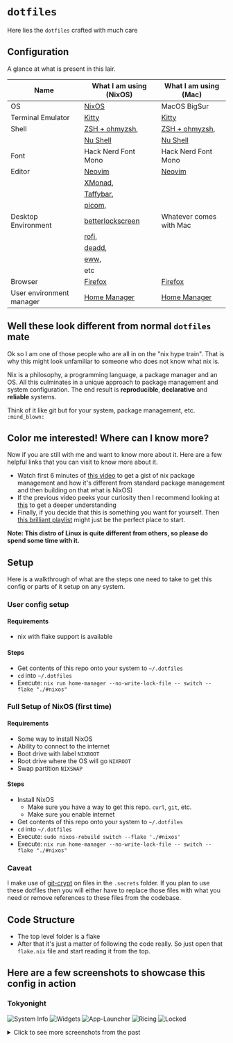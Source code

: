 # `dotfiles`

Here lies the `dotfiles` crafted with much care

## Configuration

A glance at what is present in this lair.

| Name                     | What I am using (NixOS)                                                  | What I am using (Mac)                                |
| ------------------------ | ------------------------------------------------------------------------ | ---------------------------------------------------- |
| OS                       | [NixOS](https://nixos.org/)                                              | MacOS BigSur                                         |
| Terminal Emulator        | [Kitty](https://sw.kovidgoyal.net/kitty/)                                | [Kitty](https://sw.kovidgoyal.net/kitty/)            |
| Shell                    | [ZSH + ohmyzsh](https://ohmyz.sh/),                                      | [ZSH + ohmyzsh](https://ohmyz.sh/),                  |
|                          | [Nu Shell](https://www.nushell.sh/)                                      | [Nu Shell](https://www.nushell.sh/)                  |
| Font                     | Hack Nerd Font Mono                                                      | Hack Nerd Font Mono                                  |
| Editor                   | [Neovim](https://neovim.io/)                                             | [Neovim](https://neovim.io/)                         |
|                          | [XMonad](https://xmonad.org/),                                           |                                                      |
|                          | [Taffybar](https://github.com/taffybar/taffybar),                        |                                                      |
|                          | [picom](https://github.com/yshui/picom),                                 |                                                      |
| Desktop Environment      | [betterlockscreen](https://github.com/betterlockscreen/betterlockscreen) | Whatever comes with Mac                              |
|                          | [rofi](https://github.com/davatorium/rofi),                              |                                                      |
|                          | [deadd](https://github.com/phuhl/linux_notification_center),             |                                                      |
|                          | [eww](https://github.com/elkowar/eww),                                   |                                                      |
|                          | etc                                                                      |                                                      |
| Browser                  | [Firefox](https://www.mozilla.org/en-US/firefox/)                        | [Firefox](https://www.mozilla.org/en-US/firefox/)    |
| User environment manager | [Home Manager](https://nixos.wiki/wiki/Home_Manager)                     | [Home Manager](https://nixos.wiki/wiki/Home_Manager) |

## Well these look different from normal `dotfiles` mate

Ok so I am one of those people who are all in on the "nix hype train".
That is why this might look unfamiliar to someone who does not know what nix
is.

Nix is a philosophy, a programming language, a package manager and an OS. All
this culminates in a unique approach to package management and system
configuration. The end result is **reproducible**, **declarative** and
**reliable** systems.

Think of it like git but for your system, package management, etc. `:mind_blown:`

## Color me interested! Where can I know more?

Now if you are still with me and want to know more about it. Here are a few
helpful links that you can visit to know more about it.

- Watch first 6 minutes of [this
  video](https://www.youtube.com/watch?v=oPymb2-IXbg) to get a gist of nix
  package management and how it's different from standard package management
  and then building on that what is NixOS)
- If the previous video peeks your curiosity then I recommend looking at
  [this](https://www.youtube.com/watch?v=6iVXaqUfHi4) to get a deeper
  understanding
- Finally, if you decide that this is something you want for yourself. Then
  [this brilliant
  playlist](https://www.youtube.com/watch?v=QKoQ1gKJY5A&list=PL-saUBvIJzOkjAw_vOac75v-x6EzNzZq-)
  might just be the perfect place to start.

**Note: This distro of Linux is quite different from others, so please do spend
some time with it.**

## Setup

Here is a walkthrough of what are the steps one need to take to get this config
or parts of it setup on any system.

### User config setup

#### Requirements

- nix with flake support is available

#### Steps

- Get contents of this repo onto your system to `~/.dotfiles`
- `cd` into `~/.dotfiles`
- Execute: `nix run home-manager --no-write-lock-file -- switch --flake "./#nixos"`

### Full Setup of NixOS (first time)

#### Requirements

- Some way to install NixOS
- Ability to connect to the internet
- Boot drive with label `NIXBOOT`
- Root drive where the OS will go `NIXROOT`
- Swap partition `NIXSWAP`

#### Steps

- Install NixOS
  - Make sure you have a way to get this repo. `curl`, `git`, etc.
  - Make sure you enable internet
- Get contents of this repo onto your system to `~/.dotfiles`
- `cd` into `~/.dotfiles`
- Execute: `sudo nixos-rebuild switch --flake './#nixos'`
- Execute: `nix run home-manager --no-write-lock-file -- switch --flake "./#nixos"`

### Caveat

I make use of [git-crypt](https://github.com/AGWA/git-crypt) on files in the
`.secrets` folder. If you plan to use these dotfiles then you will either have
to replace those files with what you need or remove references to these files
from the codebase.

## Code Structure

- The top level folder is a flake
- After that it's just a matter of following the code really. So just open that
  `flake.nix` file and start reading it from the top.

## Here are a few screenshots to showcase this config in action

### Tokyonight

![System Info](./screenshots/tokyonight/sysinfo.png?raw=true "System Info")
![Widgets](./screenshots/tokyonight/widgets.png?raw=true "Wallpaper")
![App-Launcher](./screenshots/tokyonight/rofi-search.png?raw=true "App Launcher")
![Ricing](./screenshots/tokyonight/in-action.png?raw=true "Ricing in progress")
![Locked](./screenshots/tokyonight/locked.png?raw=true "Locked")

<details>
<summary>Click to see more screenshots from the past</summary>

### Dracula

![System Info](./screenshots/dracula/sysinfo.png?raw=true "System Info")
![Wall](./screenshots/dracula/wallpaper.png?raw=true "Wallpaper")
![App-Launcher](./screenshots/dracula/rofi-search.png?raw=true "App Launcher")
![Ricing](./screenshots/dracula/in-action.png?raw=true "Ricing in progress")
![Locked](./screenshots/dracula/locked.png?raw=true "Locked")

### Onedark

![System Info](./screenshots/onedark/sysinfo.png?raw=true "System Info")
![Wall](./screenshots/onedark/wallpaper.png?raw=true "Wallpaper")
![App-Launcher](./screenshots/onedark/rofi-search.png?raw=true "App Launcher")
![Ricing](./screenshots/onedark/in-action.png?raw=true "Ricing in progress")
![Locked](./screenshots/onedark/locked.png?raw=true "Locked")

</details>
